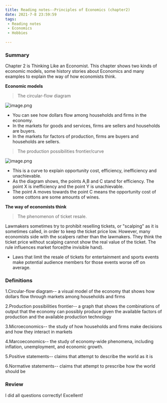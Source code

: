 ```yaml
---
title: Reading notes--Principles of Economics (chapter2)
date: 2021-7-8 23:59:59
tags:
 - Reading notes
 - Economics
 - Hobbies
 
---
```


### Summary

Chapter 2 is Thinking Like an Economist. This chapter shows two kinds of economic models, some history stories about Economics and many examples to explain the way of how economists think.

**Economic models**

> The circular-flow diagram

![image.png](https://i.loli.net/2021/07/08/FrZLvlt6Opd9H7j.png)

* You can see how dollars flow among households and firms in the economy.
* In the markets for goods and services, firms are sellers and households are buyers.
* In the markets for factors of production, firms are buyers and households are sellers.

> The production possibilities frontier/curve

![image.png](https://i.loli.net/2021/07/08/wZu5XpSxIchCUFe.png)

* This is a curve to explain opportunity cost, efficiency, inefficiency and unachievable.
* As the diagram shows, the points A,B and C stand for efficiency. The point X is inefficiency and the point Y is unachievable.
* The point A moves towards the point C means the opportunity cost of some cottons are some amounts of wines.

**The way of economists think**

> The phenomenon of ticket resale.

Lawmakers sometimes try to prohibit reselling tickets, or "scalping" as it is sometimes called, in order to keep the ticket price low. However, many economists side with the scalpers rather than the lawmakers. They think the ticket price without scalping cannot show the real value of the ticket. The rule influences market force(the invisible hand).
* Laws that limit the resale of tickets for entertainment and sports events make potential audience members for those events worse off on average.
### Definitions

1.Circular-flow diagram-- a visual model of the economy that shows how dollars flow through markets among households and firms

2.Production possibilities frontier-- a graph that shows the combinations of output that the economy can possibly produce given the available factors of production and the available production technology

3.Microeconomics-- the study of how households and firms make decisions and how they interact in markets

4.Marcoeconomics-- the study of economy-wide phenomena, including inflation, unemployment, and economic growth.

5.Positive statements-- claims that attempt to describe the world as it is

6.Normative statements-- claims that attempt to prescribe how the world should be

### Review

I did all questions correctly! Excellent!
